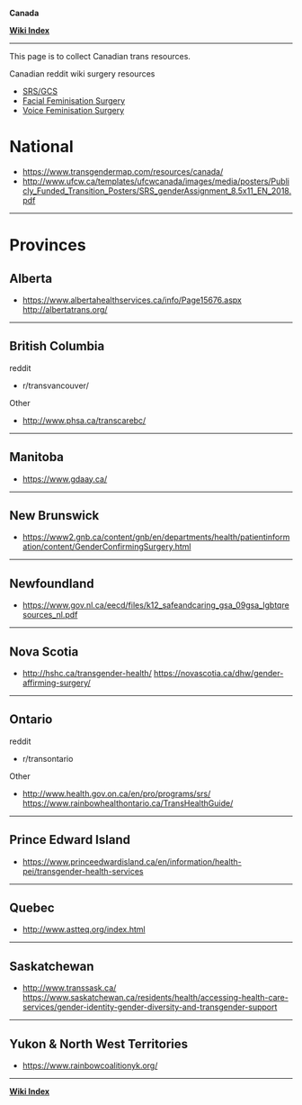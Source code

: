 **Canada**

**[Wiki Index](https://www.reddit.com/r/TransWiki/wiki/index)**

---

This page is to collect Canadian trans resources.

Canadian reddit wiki surgery resources

* [SRS/GCS](https://www.reddit.com/r/TransSurgeriesWiki/wiki/srs/canada)
* [Facial Feminisation Surgery](https://www.reddit.com/r/TransSurgeriesWiki/wiki/ffs/other#wiki_canada)
* [Voice Feminisation Surgery](https://www.reddit.com/r/TransSurgeriesWiki/wiki/vfs/other#wiki_canada)

# National

* https://www.transgendermap.com/resources/canada/
* http://www.ufcw.ca/templates/ufcwcanada/images/media/posters/Publicly_Funded_Transition_Posters/SRS_genderAssignment_8.5x11_EN_2018.pdf

---

# Provinces

## Alberta

* https://www.albertahealthservices.ca/info/Page15676.aspx http://albertatrans.org/

---

## British Columbia

reddit

* r/transvancouver/

Other

* http://www.phsa.ca/transcarebc/

---

## Manitoba

* https://www.gdaay.ca/

---

## New Brunswick

* https://www2.gnb.ca/content/gnb/en/departments/health/patientinformation/content/GenderConfirmingSurgery.html

---

## Newfoundland

* https://www.gov.nl.ca/eecd/files/k12_safeandcaring_gsa_09gsa_lgbtqresources_nl.pdf

---

## Nova Scotia

* http://hshc.ca/transgender-health/ https://novascotia.ca/dhw/gender-affirming-surgery/

---

## Ontario

reddit

* r/transontario

Other

* http://www.health.gov.on.ca/en/pro/programs/srs/ https://www.rainbowhealthontario.ca/TransHealthGuide/

---

## Prince Edward Island

* https://www.princeedwardisland.ca/en/information/health-pei/transgender-health-services

---

## Quebec

* http://www.astteq.org/index.html

---

## Saskatchewan

* http://www.transsask.ca/ https://www.saskatchewan.ca/residents/health/accessing-health-care-services/gender-identity-gender-diversity-and-transgender-support

---

## Yukon & North West Territories

* https://www.rainbowcoalitionyk.org/

---

**[Wiki Index](https://www.reddit.com/r/TransWiki/wiki/index)**
